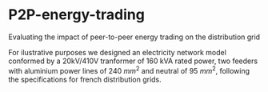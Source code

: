 # P2P-energy-trading
Evaluating the impact of peer-to-peer energy trading on the distribution grid

For ilustrative purposes we designed an electricity network model conformed by a 20kV/410V tranformer of 160 kVA rated power, two feeders with aluminium power lines of 240 $mm^2$ and neutral of 95 $mm^2$, following the specifications for french distribution grids.
